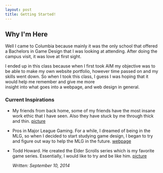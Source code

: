```yaml
---
layout: post
title: Getting Started!
---
```


## Why I'm Here
Well I came to Columbia because mainly it was the only school that offered a Bachelors in Game Design that I was looking at attending.
After doing the campus visit, it was love at first sight.

I ended up in this class because when I first took AIM my objective was to be able to make my own website portfolio, however time
passed on and my skills went down. So when I took this class, I guess I was hoping that it would help me remember and give me more\
insight into what goes into a webpage, and web design in general.

### Current Inspirations
* My friends from back home, some of my friends have the most insane work ethic that I have seen. Also they have stuck by me through thick and thin. [picture](http://www.forextrendicator.com/pictures/refer_a_friend.png)
* Pros in Major League Gaming. For a while, I dreamed of being in the MLG, so when I decided to start studying game design, I began to try and figure out way to help the MLG in the future. [webpage](http://www.majorleaguegaming.com/)
* Todd Howard. He created the Elder Scrolls series which is my favorite game series. Essentially, I would like to try and be like him. [picture](http://img2.wikia.nocookie.net/__cb20110506202339/elderscrolls/images/0/05/Todd.jpg)

 
  <em> Written: September 10, 2014  </em>
